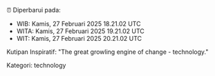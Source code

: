 ⏰ Diperbarui pada:
- WIB: Kamis, 27 Februari 2025 18.21.02 UTC
- WITA: Kamis, 27 Februari 2025 19.21.02 UTC
- WIT: Kamis, 27 Februari 2025 20.21.02 UTC

Kutipan Inspiratif:
"The great growling engine of change - technology."


Kategori: technology

